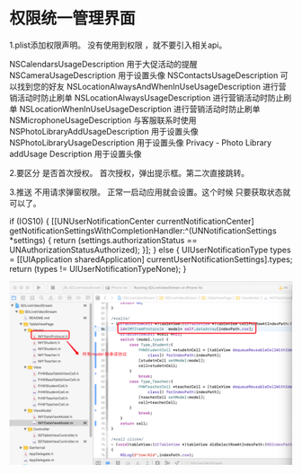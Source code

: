 # 权限统一管理界面

1.plist添加权限声明。 没有使用到权限 ，就不要引入相关api。

<key>NSCalendarsUsageDescription</key>
<string>用于大促活动的提醒</string>
<key>NSCameraUsageDescription</key>
<string>用于设置头像</string>
<key>NSContactsUsageDescription</key>
<string>可以找到您的好友</string>
<key>NSLocationAlwaysAndWhenInUseUsageDescription</key>
<string>进行营销活动时防止刷单</string>
<key>NSLocationAlwaysUsageDescription</key>
<string>进行营销活动时防止刷单</string>
<key>NSLocationWhenInUseUsageDescription</key>
<string>进行营销活动时防止刷单</string>
<key>NSMicrophoneUsageDescription</key>
<string>与客服联系时使用</string>
<key>NSPhotoLibraryAddUsageDescription</key>
<string>用于设置头像</string>
<key>NSPhotoLibraryUsageDescription</key>
<string>用于设置头像</string>
<key>Privacy - Photo Library addUsage Description</key>
<string>用于设置头像</string>


2.要区分 是否首次授权。
首次授权，弹出提示框。第二次直接跳转。

3.推送 不用请求弹窗权限。
正常一启动应用就会设置。这个时候 只要获取状态就可以了。

if (IOS10) {
[[UNUserNotificationCenter currentNotificationCenter] getNotificationSettingsWithCompletionHandler:^(UNNotificationSettings *settings) {
return (settings.authorizationStatus == UNAuthorizationStatusAuthorized);
}];
} else {
UIUserNotificationType types = [[UIApplication sharedApplication] currentUserNotificationSettings].types;
return  (types != UIUserNotificationTypeNone);
}




![image](https://github.com/suzhiqiu/UITableView_MVVM/blob/master/SDLiveVideoStream/%E7%BB%93%E6%9E%84%E5%9B%BE.png)
